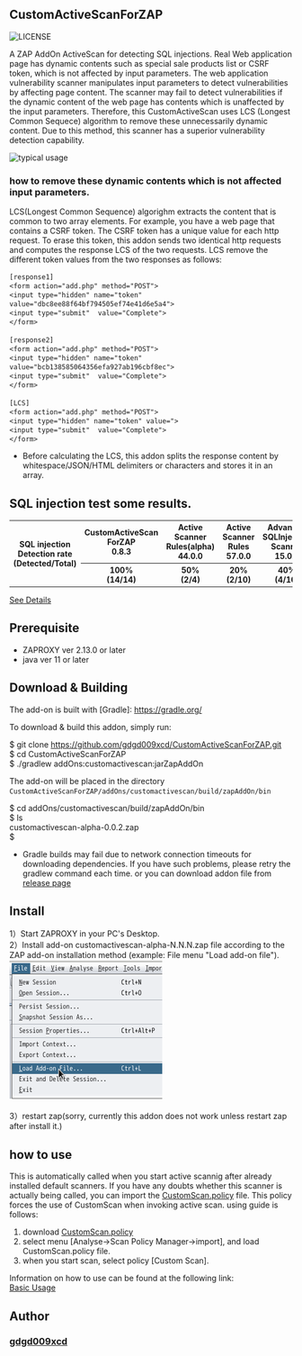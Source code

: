 ## CustomActiveScanForZAP
![LICENSE](https://img.shields.io/github/license/gdgd009xcd/CustomActiveScanForZAP)
 

A ZAP AddOn ActiveScan for detecting SQL injections.
Real Web application page has dynamic contents such as special sale products list or CSRF token, which is not affected by input parameters.
The web application vulnerability scanner manipulates input parameters to detect vulnerabilities by affecting page content. 
The scanner may fail to detect vulnerabilities if the dynamic content of the web page has contents which is unaffected by the input parameters. 
Therefore, this CustomActiveScan uses LCS (Longest Common Sequece) algorithm to remove these unnecessarily dynamic content.
Due to this method, this scanner has a superior vulnerability detection capability.

![typical usage](assets/images/custom.gif)

### how to remove these dynamic contents which is not affected input parameters.

LCS(Longest Common Sequence) algorighm extracts the content that is common to two array elements.
For example, you have a web page that contains a CSRF token. The CSRF token has a unique value for each http request.
To erase this token, this addon sends two identical http requests and computes the response LCS of the two requests.
LCS remove the different token values ​​from the two responses as follows:
 

    [response1]
    <form action="add.php" method="POST">
    <input type="hidden" name="token" value="dbc8ee88f64bf794505ef74e41d6e5a4">
    <input type="submit"  value="Complete">
    </form>
    
    [response2]
    <form action="add.php" method="POST">
    <input type="hidden" name="token" value="bcb138585064356efa927ab196cbf8ec">
    <input type="submit"  value="Complete">
    </form>
    
    [LCS]
    <form action="add.php" method="POST">
    <input type="hidden" name="token" value=">
    <input type="submit"  value="Complete">
    </form>
    

* Before calculating the LCS, this addon splits the response content by whitespace/JSON/HTML delimiters or characters and stores it in an array.

##  SQL injection test some results.
<TABLE>
 <TR><TH ROWSPAN="2">SQL injection Detection rate<BR>(Detected/Total)</TH><TH>CustomActiveScan<BR>ForZAP <BR>0.8.3</TH><TH>Active Scanner Rules(alpha)<BR>44.0.0</TH><TH>Active Scanner Rules<BR>57.0.0</TH><TH>Advanced SQLInjection Scanner<BR>15.0.0</TH></TR>
 <TR><TH>100%<BR>(14/14)</TH><TH>50%<BR>(2/4)</TH><TH>20%<BR>(2/10)</TH><TH>40%<BR>(4/10)</TH></TR>
</TABLE>
  
[See Details](https://github.com/gdgd009xcd/CustomActiveScanForZAP/wiki/99.1.-SQL-injection-detection-test-results-with-ActiveScan)

## Prerequisite

* ZAPROXY ver 2.13.0 or later
* java ver 11 or later

## Download & Building

The add-on is built with [Gradle]: https://gradle.org/  

To download & build this addon, simply run:  

$ git clone https://github.com/gdgd009xcd/CustomActiveScanForZAP.git  
$ cd CustomActiveScanForZAP  
$ ./gradlew addOns:customactivescan:jarZapAddOn  

The add-on will be placed in the directory `CustomActiveScanForZAP/addOns/customactivescan/build/zapAddOn/bin`

$ cd addOns/customactivescan/build/zapAddOn/bin  
$ ls  
customactivescan-alpha-0.0.2.zap  
$  

* Gradle builds may fail due to network connection timeouts for downloading dependencies. If you have such problems, please retry the gradlew command each time. or you can download addon file from [release page](https://github.com/gdgd009xcd/CustomActiveScanForZAP/releases)

## Install

1）Start ZAPROXY in your PC's Desktop.  
2）Install add-on customactivescan-alpha-N.N.N.zap file according to the ZAP add-on installation method (example: File menu "Load add-on file").<BR>
![AddonInstall](https://raw.githubusercontent.com/gdgd009xcd/RELEASES/master/IMG/ZAP/addoninst.png)<BR>    
3）restart zap(sorry, currently this addon does not work unless restart zap after install it.)

## how to use
This is automatically called when you start active scannig after already installed default scanners.
If you have any doubts whether this scanner is actually being called, you can import the [CustomScan.policy](CustomScan.policy) file. This policy forces the use of CustomScan when invoking active scan. using guide is follows:

1) download [CustomScan.policy](CustomScan.policy)  
2) select menu [Analyse->Scan Policy Manager->import], and load CustomScan.policy file.  
3) when you start scan, select policy [Custom Scan].   

Information on how to use can be found at the following link: <BR>
[Basic Usage](https://github.com/gdgd009xcd/CustomActiveScanForZAP/wiki/1.0.-Basic-Usage)

## Author
### [gdgd009xcd](https://gdgd009xcd.github.io/)
